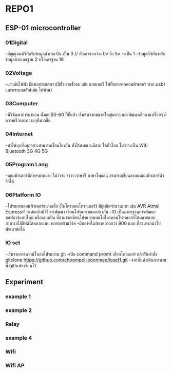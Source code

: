 # REPO1 <!--หัวเรื่องใหญ่-->
## ESP-01 microcontroller <!--หัวเรื่องรอง-->
### 01Digital <!--หัวเรื่องเล็ก-->
-สัญญาณดิจิทัลรับข้อมูลตัวเลข 0v เป็น 0 // ตัวเลขระหว่าง 0v ถึง 5v จะเป็น 1
-ข้อมูลดิจิทัลจะรับข้อมูลด้วยเลขฐาน 2 หรือเลขฐาน 16
### 02Voltage
-แรงดันไฟฟ้า มีแบบกระแสตรง(มีขั้วบวกขั้วลบ เช่น แบตเตอรี ไฟที่ออกจากคอมพิวเตอร์ พวก usb) และกระแสสลับ(เช่น ไฟบ้าน)
### 03Computer
-มีวิวัฒนาการมานาน ตั้งแต่ 50-60 ปีที่แล้ว เริ่มต้นจากขนาดใหญ่มากๆ และพัฒนาเล็กลงมาเรื่อยๆ มีความเร็วและความจุที่มากขึ้น
### 04Internet
-ทำให้ทุกสิ่งทุกอย่างสามารถเชื่อมโยงกัน ทั้งไร้สายและมีสาย ได้ทั่วโลก ไม่ว่าจะเป็น Wifi Bluetooth 3G 4G 5G 
### 05Program Lang
-คอมพิวเตอร์มีภาษามากมาย ไม่ว่าจะ จาวา ภาษาซี ภาษาไพธอน สามารถเขียนลงบนคอมพิวเตอร์ตัวจิ๋วได้
### 06Platform IO
-โปรแกรมคอมพิวเตอร์ขนาดเล็ก (ไมโครคอนโทรลเลอร์) มีผู้ผลิตจำนวนมาก เช่น AVR Atmel Espressif 
-แต่ละตัวมีวิธีการพัฒนา เขียนโปรแกรมแตกต่างกัน
-IO เป็นมาตรฐานการพัฒนาซอฟแวร์แบบใหม่ หรือแบบเปิด ที่สามารถเขียนโปรแกรมบนไมโครคอนโทรลเลอร์ได้หลายแบบ สามารถใช้ชิฟต์ได้หลายแบบ หลายเฟรมเวิร์ค
-มีบอร์ดในท้องตลาดกว่า 900 แบบ ที่สามารถนำไปพัฒนาต่อได้ 
### IO set
-เริ่มจากการดาวน์โหลดโปรแกรม git 
-เปิด command promt เลือกโฟลเดอร์ แล้วรันคำสั่ง gitclone https://github.com/choompol-boonmee/ioset1.git
-จากนั้นดำเนินการตามที่ github เขียนไว้

## Experiment
### example 1
### example 2
### Relay
### example 4
### Wifi
### Wifi AP
